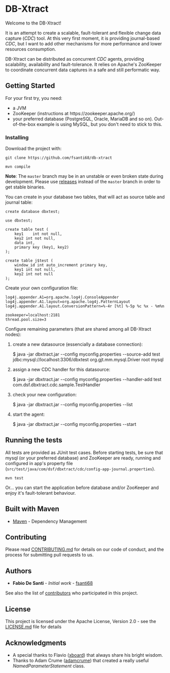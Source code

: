 # DB-Xtract

Welcome to the DB-Xtract!

It is an attempt to create a scalable, fault-tolerant and flexible change data capture (_CDC_) tool. At this very first moment, it is providing journal-based _CDC_, but I want to add other mechanisms for more performance and lower resources consumption.

DB-Xtract can be distributed as concurrent _CDC_ agents, providing scalability, availability and fault-tolerance. It relies on Apache's ZooKeeper to coordinate concurrent data captures in a safe and still performatic way.

## Getting Started

For your first try, you need:
<ul>
<li>a JVM</li>
<li>ZooKeeper (instructions at https://zookeeper.apache.org/)</li>
<li>your preferred database (PostgreSQL, Oracle, MariaDB and so on). Out-of-the-box example is using MySQL, but you don't need to stick to this.</li>
</ul>

### Installing

Download the project with:
	
	git clone https://github.com/fsanti68/db-xtract
	
	mvn compile

**Note**: The <code>master</code> branch may be in an unstable or even broken state during development. Please use [releases](https://github.com/fsanti68/db-xtract/releases) instead of the <code>master</code> branch in order to get stable binaries.

You can create in your database two tables, that will act as source table and journal table:

	create database dbxtest;
	
	use dbxtest;

	create table test (
		key1	int not null,
		key2 int not null,
		data int,
		primary key (key1, key2)
	); 
	
	create table j$test (
		window_id int auto_increment primary key,
		key1 int not null,
		key2 int not null
	);

Create your own configuration file:

	log4j.appender.A1=org.apache.log4j.ConsoleAppender
	log4j.appender.A1.layout=org.apache.log4j.PatternLayout
	log4j.appender.A1.layout.ConversionPattern=%-4r [%t] %-5p %c %x - %m%n
	
	zookeeper=localhost:2181
	thread.pool.size=3

Configure remaining parameters (that are shared among all DB-Xtract nodes):

1) create a new datasource (essencially a database connection):

	$ java -jar dbxtract.jar --config myconfig.properties --source-add test jdbc:mysql://localhost:3306/dbxtest org.gjt.mm.mysql.Driver root mysql
	
2) assign a new CDC handler for this datasource:

	$ java -jar dbxtract.jar --config myconfig.properties --handler-add test  com.dsf.dbxtract.cdc.sample.TestHandler
	
3) check your new configuration:

	$ java -jar dbxtract.jar --config myconfig.properties --list
	
4) start the agent:

	$ java -jar dbxtract.jar --config myconfig.properties --start


## Running the tests

All tests are provided as JUnit test cases. Before starting tests, be sure that mysql (or your preferred database) and ZooKeeper are ready, running and configured in app's property file (<code>src/test/java/com/dsf/dbxtract/cdc/config-app-journal.properties</code>).

	mvn test
	
Or... you can start the application before database and/or ZooKeeper and enjoy it's fault-tolerant behaviour.


## Built with Maven

* [Maven](https://maven.apache.org/) - Dependency Management

## Contributing

Please read [CONTRIBUTING.md](CONTRIBUTING.md) for details on our code of conduct, and the process for submitting pull requests to us.

## Authors

* **Fabio De Santi** - *Initial work* - [fsanti68](https://github.com/fsanti68)

See also the list of [contributors](https://github.com/fsanti68/db-xtract/contributors) who participated in this project.

## License

This project is licensed under the Apache License, Version 2.0 - see the [LICENSE.md](LICENSE.md) file for details

## Acknowledgments

* A special thanks to Flavio ([xboard](https://github.com/xboard)) that always share his bright wisdom.
* Thanks to Adam Crume ([adamcrume](https://github.com/adamcrume)) that created a really useful *NamedParameterStatement* class.
